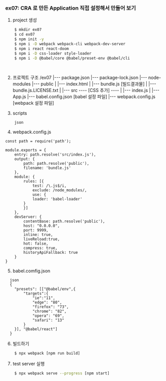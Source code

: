 ### ex07: CRA 로 만든 Application 직접 설정해서 만들어 보기
1. project 생성
``` bash
    $ mkdir ex07
    $ cd ex07
    $ npm init -y
    $ npm i -D webpack webpack-cli webpack-dev-server
    $ npm i react react-doom
    $ npm i -D css-loader style-loader
    $ npm i -D @babel/core @babel/preset-env @babel/cli

    
```

2. 프로젝트 구조
/ex07
    |--- package.json
    |--- package-lock.json
    |--- node-modules
    |--- public
    |       |--- index.html
    |       |--- bundle.js  [빌드결과물]
    |       |--- bundle.js.LICENSE.txt
    | 
    |--- src
    ---- [CSS 추가] ----
    |       |--- index.js
    |       |--- App.js
    |--- babel.config.json [babel 설정 파일]
    |--- webpack.config.js [webpack 설정 파일]

3. scripts
```
    json

```

4. webpack.config.js
```
const path = require('path');

module.exports = {
    entry: path.resolve('src/index.js'),
    output: {
        path: path.resolve('public'),
        filename: 'bundle.js'
    },
    module: {
        rules: [{
            test: /\.js$/i,
            exclude: /node_modules/,
            use: {
            loader: 'babel-loader'
        }
        }]
    },
    devServer: {
        contentBase: path.resolve('public'),
        host: "0.0.0.0",
        port: 9999,
        inline: true,
        liveReload:true,
        hot: false,
        compress: true,
        historyApiFallback: true
    }
}
```

5. babel.comfig.json
```
  json
  {
    "presets": [["@babel/env",{
        "targets":{
            "ie":"11",
            "edge": "80",
            "firefox": "73",
            "chrome": "82",
            "opera": "69",
            "safari": "13"
        }
    }], "@babel/react"]
  }

```

6. 빌드하기
``` bash
    $ npx webpack [npm run build]
```

7. test server 실행
``` bash
    $ npx webpack serve --progress [npm start]
```